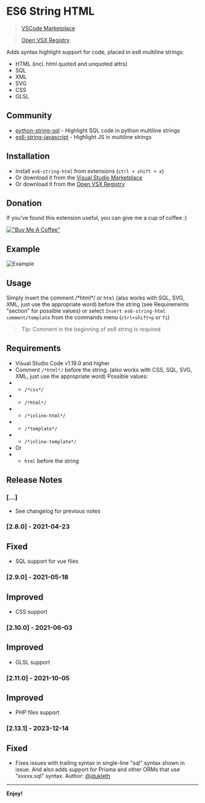# ES6 String HTML 
> [VSCode Marketplace](https://marketplace.visualstudio.com/items?itemName=Tobermory.es6-string-html)

> [Open VSX Registry](https://open-vsx.org/extension/Tobermory/es6-string-html)

Adds syntax highlight support for code, placed in es6 multiline strings:
- HTML (incl. html quoted and unquoted attrs)
- SQL
- XML
- SVG
- CSS
- GLSL

## Community
- [python-string-sql](https://github.com/ptweir/python-string-sql) - Highlight SQL code in python multiline strings
- [es6-string-javascript](https://github.com/Zjcompt/es6-string-javascript) - Highlight JS in multiline strings

## Installation

- Install `es6-string-html` from extensions (`ctrl + shift + x`)
- Or download it from the [Visual Studio Marketplace](https://marketplace.visualstudio.com/items?itemName=Tobermory.es6-string-html)
- Or download it from the [Open VSX Registry](https://open-vsx.org/extension/Tobermory/es6-string-html)

## Donation

If you've found this extension useful, you can give me a cup of coffee :)

[!["Buy Me A Coffee"](https://www.buymeacoffee.com/assets/img/custom_images/orange_img.png)](https://www.buymeacoffee.com/nonholy)       

## Example

![Example](https://github.com/mydesireiscoma/es6-string-html/raw/HEAD/docs/demo.png)

## Usage

Simply insert the comment /\*html\*/ or `html` (also works with SQL, SVG, XML, just use the appropriate word) before the string
(see Requirements "section" for possible values) or select
`Insert es6-string-html comment/template` from the commands menu
(`ctrl+shift+p` or `f1`)

> Tip: Comment in the beginning of es6 string is required

## Requirements

- Visual Studio Code v1.19.0 and higher
- Comment `/*html*/` before the string. (also works with CSS, SQL, SVG, XML, just use the appropriate word) Possible values:
- - `/*css*/`
- - `/*html*/`
- - `/*inline-html*/`
- - `/*template*/`
- - `/*inline-template*/`
- Or
- - `html` before the string

## Release Notes

### [...]
- See changelog for previous notes

### [2.8.0] - 2021-04-23
## Fixed
- SQL support for vue files

### [2.9.0] - 2021-05-18
## Improved
- CSS support

### [2.10.0] - 2021-06-03
## Improved
- GLSL support

### [2.11.0] - 2021-10-05
## Improved
- PHP files support

### [2.13.1] - 2023-12-14
## Fixed
- Fixes issues with trailing syntax in single-line "sql" syntax shown in issue. And also adds support for Prisma and other ORMs that use "xxxxx.sql" syntax. Author: [@jdukleth](https://github.com/jdukleth)
-----------------------------------------------------------------------------------------------------------

**Enjoy!**
